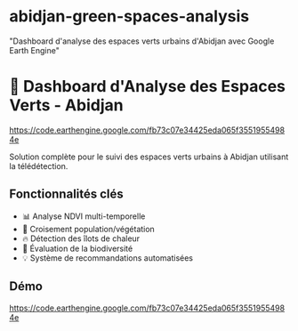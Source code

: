 # abidjan-green-spaces-analysis
"Dashboard d'analyse des espaces verts urbains d'Abidjan avec Google Earth Engine"
# 🌿 Dashboard d'Analyse des Espaces Verts - Abidjan

https://code.earthengine.google.com/fb73c07e34425eda065f35519554984e

Solution complète pour le suivi des espaces verts urbains à Abidjan utilisant la télédétection.

## Fonctionnalités clés
- 📊 Analyse NDVI multi-temporelle
- 👥 Croisement population/végétation
- 🔥 Détection des îlots de chaleur
- 🦋 Évaluation de la biodiversité
- 💡 Système de recommandations automatisées

## Démo
https://code.earthengine.google.com/fb73c07e34425eda065f35519554984e

